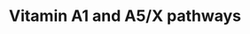 ---
annotations:
- id: PW:0000135
  parent: classic metabolic pathway
  type: Pathway Ontology
  value: metabolic pathway of cofactors, vitamins, nutrients
- id: PW:0000141
  parent: classic metabolic pathway
  type: Pathway Ontology
  value: retinol metabolic pathway
- id: PW:0001116
  parent: signaling pathway
  type: Pathway Ontology
  value: vitamin A and metabolites signaling pathway
authors:
- Egonw
- Ash iyer
description: Vitamin A5/X pathway
last-edited: 2023-07-25
organisms:
- Homo sapiens
redirect_from:
- /index.php/Pathway:WP5397
- /instance/WP5397
- /instance/WP5397_r127032
revision: r127032
schema-jsonld:
- '@context': https://schema.org/
  '@id': https://wikipathways.github.io/pathways/WP5397.html
  '@type': Dataset
  creator:
    '@type': Organization
    name: WikiPathways
  description: Vitamin A5/X pathway
  keywords:
  - 9CBC
  - 9CDHBC
  - 9CDHRA
  - 9CDHRA-ES
  - 9CDHROL
  - 9CDHROL-ES
  - ATBC
  - ATRA
  - ATRAL
  - ATROL
  - ATROL-ES
  - RARa
  - RARb
  - RARg
  - RXRa
  - RXRb
  - RXRc
  license: CC0
  name: Vitamin A1 and A5/X pathways
seo: CreativeWork
title: Vitamin A1 and A5/X pathways
wpid: WP5397
---
